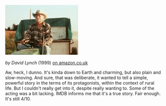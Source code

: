 <!--
.. title: The Straight Story
.. slug: the-straight-story
.. date: 2007-07-22 00:40:15-05:00
.. tags: Movies
.. category: Movies
.. link: 
.. description: 
.. type: text
-->


![The Straight Story](/files/2007/07/thestraightstory.jpg)

*by David Lynch* (1999) [on amazon.co.uk](http://imdb.com/title/tt0166896/)

Aw, heck, I dunno. It's kinda down to Earth and charming, but also plain
and slow-moving. And sure, that was deliberate, it wanted to tell a
simple, powerful story in the terms of its protagonists, within the
context of rural life. But I couldn't really get into it, despite really
wanting to. Some of the acting was a bit lacking. IMDB informs me that
it's a true story. Fair enough. It's still 4/10.